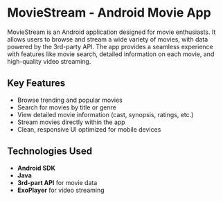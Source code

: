 # MovieStream - Android Movie App

MovieStream is an Android application designed for movie enthusiasts. It allows users to browse and stream a wide variety of movies, with data powered by the 3rd-party API. The app provides a seamless experience with features like movie search, detailed information on each movie, and high-quality video streaming.

## Key Features

- Browse trending and popular movies
- Search for movies by title or genre
- View detailed movie information (cast, synopsis, ratings, etc.)
- Stream movies directly within the app
- Clean, responsive UI optimized for mobile devices

## Technologies Used

- **Android SDK**
- **Java**
- **3rd-part API** for movie data
- **ExoPlayer** for video streaming
